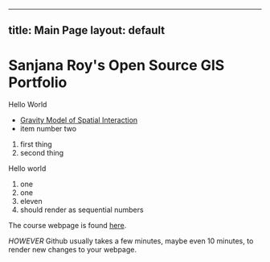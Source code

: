 
---
title: Main Page
layout: default
--- 


# Sanjana Roy's Open Source GIS Portfolio 
Hello World 

- [Gravity Model of Spatial Interaction](gravity/gravity.md)
- item number two 

1. first thing
2. second thing 

Hello world 

1. one 
1. one 
11. eleven 
1111. should render as sequential numbers 

The course webpage is found [here](https://gis4dev.github.io).

_HOWEVER_ Github usually takes a few minutes, maybe even 10 minutes, to render new changes to your webpage.

